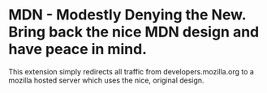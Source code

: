 # MDN - Modestly Denying the New. Bring back the nice MDN design and have peace in mind.

This extension simply redirects all traffic from developers.mozilla.org to a mozilla hosted server which uses the nice, original design.
